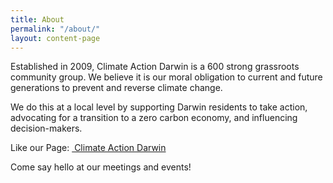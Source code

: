 ```yaml
---
title: About
permalink: "/about/"
layout: content-page
---
```


Established in 2009, Climate Action Darwin is a 600 strong grassroots
community group. We believe it is our moral obligation to current and future
generations to prevent and reverse climate change. 

We do this at a local level by supporting Darwin residents to take action, advocating for a transition to a zero carbon economy, and influencing decision-makers.

Like our Page: <a href="{{site.cad-facebook}}"><i class="fab fa-facebook fa-2x"></i>&nbsp;Climate Action Darwin</a>

Come say hello at our meetings and events!